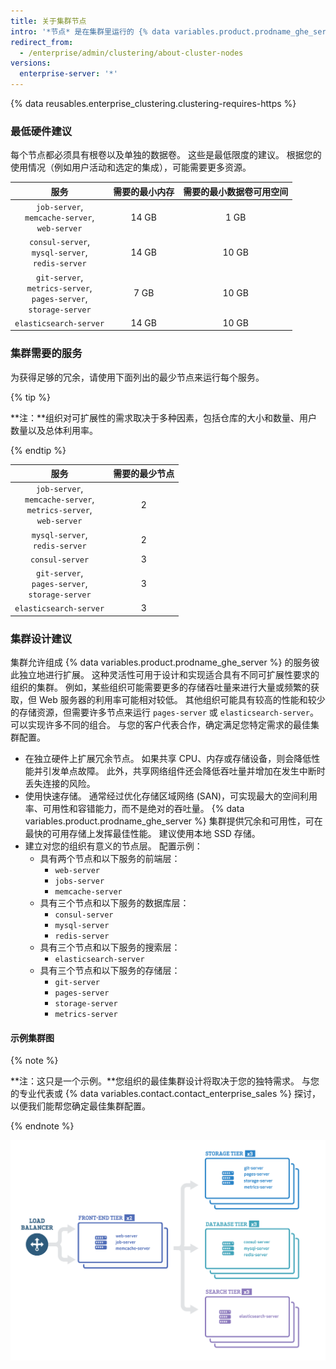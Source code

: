 ```yaml
---
title: 关于集群节点
intro: '*节点* 是在集群里运行的 {% data variables.product.prodname_ghe_server %} 实例。 每个节点都运行一组服务，这些服务将提供给集群，最终提供给用户。'
redirect_from:
  - /enterprise/admin/clustering/about-cluster-nodes
versions:
  enterprise-server: '*'
---
```


{% data reusables.enterprise_clustering.clustering-requires-https %}

### 最低硬件建议
每个节点都必须具有根卷以及单独的数据卷。 这些是最低限度的建议。 根据您的使用情况（例如用户活动和选定的集成），可能需要更多资源。

|                                      服务                                      | 需要的最小内存 | 需要的最小数据卷可用空间 |
|:----------------------------------------------------------------------------:|:-------:|:------------:|
|            `job-server`,<br/>`memcache-server`,<br/>`web-server`             |  14 GB  |     1 GB     |
|           `consul-server`,<br/>`mysql-server`,<br/>`redis-server`            |  14 GB  |    10 GB     |
| `git-server`,<br/>`metrics-server`,<br/>`pages-server`,<br/>`storage-server` |  7 GB   |    10 GB     |
|                            `elasticsearch-server`                            |  14 GB  |    10 GB     |

### 集群需要的服务
为获得足够的冗余，请使用下面列出的最少节点来运行每个服务。

{% tip %}

**注：**组织对可扩展性的需求取决于多种因素，包括仓库的大小和数量、用户数量以及总体利用率。

{% endtip %}

|                                     服务                                      | 需要的最少节点 |
|:---------------------------------------------------------------------------:|:-------:|
| `job-server`,<br/>`memcache-server`,<br/>`metrics-server`,<br/>`web-server` |    2    |
|                     `mysql-server`,<br/>`redis-server`                      |    2    |
|                               `consul-server`                               |    3    |
|           `git-server`,<br/>`pages-server`,<br/>`storage-server`            |    3    |
|                           `elasticsearch-server`                            |    3    |

### 集群设计建议

集群允许组成 {% data variables.product.prodname_ghe_server %} 的服务彼此独立地进行扩展。 这种灵活性可用于设计和实现适合具有不同可扩展性要求的组织的集群。 例如，某些组织可能需要更多的存储吞吐量来进行大量或频繁的获取，但 Web 服务器的利用率可能相对较低。 其他组织可能具有较高的性能和较少的存储资源，但需要许多节点来运行 `pages-server` 或 `elasticsearch-server`。 可以实现许多不同的组合。 与您的客户代表合作，确定满足您特定需求的最佳集群配置。

- 在独立硬件上扩展冗余节点。 如果共享 CPU、内存或存储设备，则会降低性能并引发单点故障。 此外，共享网络组件还会降低吞吐量并增加在发生中断时丢失连接的风险。
- 使用快速存储。 通常经过优化存储区域网络 (SAN)，可实现最大的空间利用率、可用性和容错能力，而不是绝对的吞吐量。 {% data variables.product.prodname_ghe_server %} 集群提供冗余和可用性，可在最快的可用存储上发挥最佳性能。 建议使用本地 SSD 存储。
- 建立对您的组织有意义的节点层。 配置示例：
  - 具有两个节点和以下服务的前端层：
    - `web-server`
    - `jobs-server`
    - `memcache-server`
  - 具有三个节点和以下服务的数据库层：
    - `consul-server`
    - `mysql-server`
    - `redis-server`
  - 具有三个节点和以下服务的搜索层：
    - `elasticsearch-server`
  - 具有三个节点和以下服务的存储层：
    - `git-server`
    - `pages-server`
    - `storage-server`
    - `metrics-server`

#### 示例集群图
{% note %}

**注：这只是一个示例。**您组织的最佳集群设计将取决于您的独特需求。 与您的专业代表或 {% data variables.contact.contact_enterprise_sales %} 探讨，以便我们能帮您确定最佳集群配置。

{% endnote %}

<img src="/assets/images/enterprise/cluster/cluster-diagram.png" alt="示例集群" style="width: 800px;border:0" />
